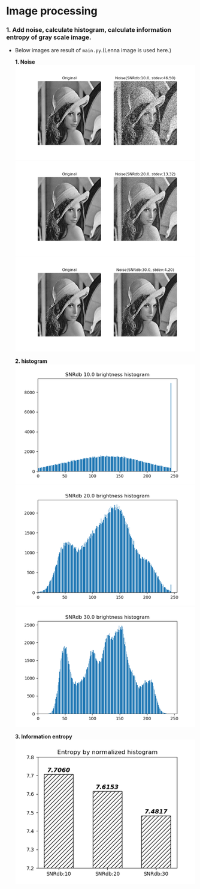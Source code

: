 <h1>Image processing</h1>   

<h3> 1. Add noise, calculate histogram, calculate information entropy of gray scale image.</h3>   

- Below images are result of `main.py`.(Lenna image is used here.)   
   
    **1. Noise**   
!['add gaussian noise'](./SNRdb10.png)  
!['add gaussian noise'](./SNRdb20.png)  
!['add gaussian noise'](./SNRdb30.png)
   
    **2. histogram**   
!['add gaussian noise'](./SNRdb10_histogram.png)  
!['add gaussian noise'](./SNRdb20_histogram.png)  
!['add gaussian noise'](./SNRdb30_histogram.png)

    **3. Information entropy**   
!['add gaussian noise'](./Entropy.png)  
 
